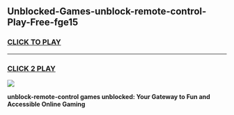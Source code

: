 
## Unblocked-Games-unblock-remote-control-Play-Free-fge15
<h3>
<a href="https://premium76.site?title=unblock-remote-control&ref=18A1">CLICK TO PLAY</a></h3>
<hr>

<h3>
<a href="https://premium76.site?title=unblock-remote-control&ref=18A1">CLICK 2 PLAY</a>
  
</h3>

<a href="https://premium76.site?title=unblock-remote-control&ref=18A1"><img src="https://clearcache.store/games.png"></a>


**unblock-remote-control games unblocked: Your Gateway to Fun and Accessible Online Gaming**
